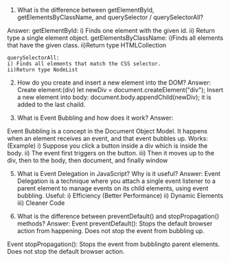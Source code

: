1) What is the difference between getElementById, getElementsByClassName, and querySelector / querySelectorAll?

Answer:
getElementById:
    i) Finds one element with the given id.
    ii) Return type a single element object.
getElementsByClassName:
    i)Finds all elements that have the given class.
    ii)Return type HTMLCollection
    
    querySelectorAll:
    i) Finds all elements that match the CSS selector.
    ii)Return type NodeList
    
2) How do you create and insert a new element into the DOM?
Answer: 
   Create element:(div)
   let newDiv = document.createElement("div");
   Insert a new element into body:
   document.body.appendChild(newDiv);
it is added to the last chaild.

3) What is Event Bubbling and how does it work?
Answer:

Event Bubbling is a concept in the Document Object Model. It happens when an element receives an event, and that event bubbles up.
Works: (Example)
i) Suppose you click a button inside a div which is inside the body.
ii) The event first triggers on the button.
iii) Then it moves up to the div, then to the body, then document, and finally window

5) What is Event Delegation in JavaScript? Why is it useful?
Answer:
Event Delegation is a technique where you attach a single event listener to a parent element to manage events on its child elements, using event bubbling.
Useful:
i) Efficiency (Better Performance)
ii) Dynamic Elements
iii) Cleaner Code

6) What is the difference between preventDefault() and stopPropagation() methods?
Answer:
Event preventDefault():
Stops the default browser action from happening.
Does not stop the event from bubbling up.

Event stopPropagation():
Stops the event from bubblingto parent elements.
Does not stop the default browser action.
